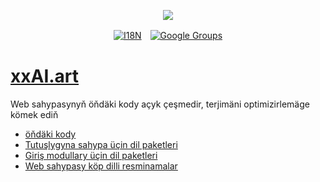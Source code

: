 <p align="center"><a href="https://wac.tax"><img src="https://cdn.jsdelivr.net/gh/wactax/img/logo.svg"/></a></p><p align="center"><a href="https://github.com/wactax/wac.tax/blob/main/doc/README.md#readme"><img alt="I18N" src="https://cdn.jsdelivr.net/gh/wactax/img/t.svg"/></a>　<a href="https://groups.google.com/u/2/g/wactax"><img alt="Google Groups" src="https://cdn.jsdelivr.net/gh/wactax/img/g-groups.svg"/></a></p>

# [xxAI.art](https://xxAI.art)

Web sahypasynyň öňdäki kody açyk çeşmedir, terjimäni optimizirlemäge kömek ediň

* [öňdäki kody](https://github.com/xxai-art/web)
* [Tutuşlygyna sahypa üçin dil paketleri](https://github.com/xxai-art/web/tree/main/i18n)
* [Giriş modullary üçin dil paketleri](https://github.com/wacpkg/user/tree/main/ui.i18n)
* [Web sahypasy köp dilli resminamalar](https://github.com/xxai-doc)
